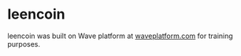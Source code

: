 # leencoin

leencoin was built on Wave platform at [waveplatform.com](https://wavesplatform.com) for training purposes.
